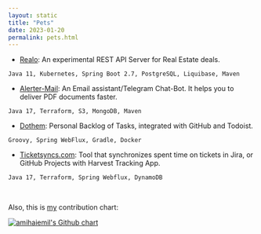 ```yaml
---
layout: static
title: "Pets"
date: 2023-01-20
permalink: pets.html
---
```


- [Realo](https://github.com/h1alexbel/realo):
An experimental REST API Server for Real Estate deals.
```
Java 11, Kubernetes, Spring Boot 2.7, PostgreSQL, Liquibase, Maven
```
- [Alerter-Mail](https://github.com/h1alexbel/alerter-mail):
An Email assistant/Telegram Chat-Bot. It helps you to deliver PDF documents faster.
```
Java 17, Terraform, S3, MongoDB, Maven
```
- [Dothem](https://github.com/h1alexbel/dothem):
Personal Backlog of Tasks, integrated with GitHub and Todoist.
```
Groovy, Spring WebFlux, Gradle, Docker
```
- [Ticketsyncs.com](https://github.com/ticketsyncs/clockfarm):
Tool that synchronizes spent time on tickets in Jira, or GitHub Projects with Harvest Tracking App.
```
Java 17, Terraform, Spring Webflux, DynamoDB
```

<br>

Also, this is [my](https://github.com/h1alexbel) contribution chart:

<a href="https://www.github.com/h1alexbel" target="_blank"><img src="https://ghchart.rshah.org/h1alexbel" title="My Github contributions chart" alt="amihaiemil's Github chart" /></a>
